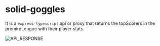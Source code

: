 # solid-goggles

It is a `express-typescript` api or proxy that returns the topScorers in the premireLeague with their player stats.

![API_RESPONSE](https://github.com/khushalbhardwaj-0111/solid-goggles/blob/master/assets/images/Screenshot%20from%202021-09-18%2012-01-26.png)
